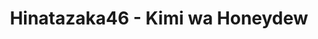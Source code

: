 ---
layout: videojs
title: Hinatazaka46 - Kimi wa Honeydew
category: mv
description: >+
    Director: Hamada Asuya
    
    Choreographer: CRE8BOY
    
    Planner: Togawa Keita (CHOCOLATE)
    
    Producer: Hashimoto Hiroto (AOI Pro.)
    
    Production: AOI Pro.

    Lyrics: Akimoto Yasushi
    
    Music & Arrangement: Nomura Yoichiro

    Translation by @sasori39883522
id: bRUOmjBPKA5O
lang: en
plink: https://hinatacampaign.github.io/kimi-wa-honeydew.html
subtitles: 日向坂46君はハニーデュー.en.vtt
video_url: https://youtu.be/wRzPuptA6yw
thumbnail: https://i.ytimg.com/vi/wRzPuptA6yw/maxresdefault.jpg
upload_date: 2024-03-27
---